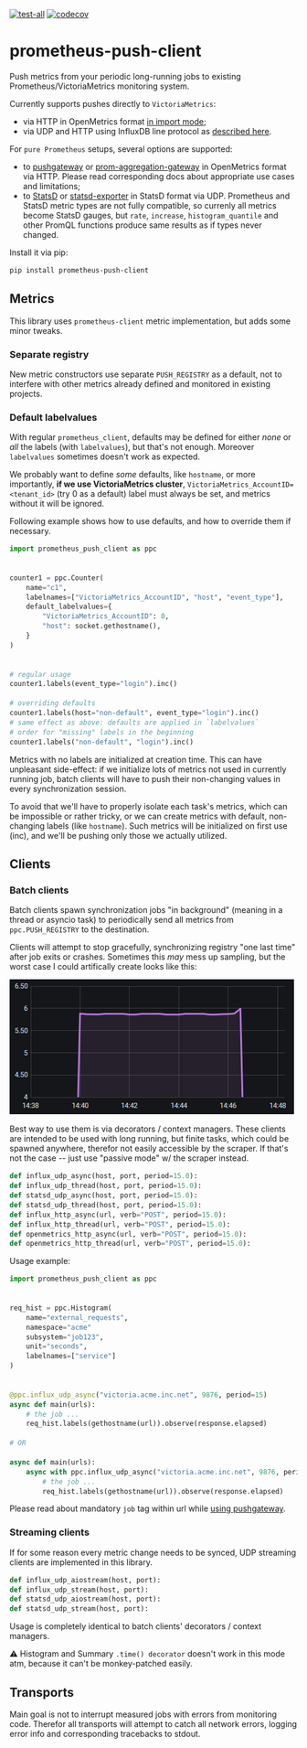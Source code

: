 [![test-all](https://github.com/gistart/prometheus-push-client/actions/workflows/tests.yml/badge.svg?branch=master)](https://github.com/gistart/prometheus-push-client/actions)
[![codecov](https://codecov.io/gh/gistart/prometheus-push-client/branch/master/graph/badge.svg?token=6K4G8CDU2R)](https://codecov.io/gh/gistart/prometheus-push-client)

# prometheus-push-client

Push metrics from your periodic long-running jobs to existing Prometheus/VictoriaMetrics monitoring system.

Currently supports pushes directly to `VictoriaMetrics`:
- via HTTP in OpenMetrics format [in import mode](https://docs.victoriametrics.com/Single-server-VictoriaMetrics.html#how-to-import-data-in-prometheus-exposition-format);
- via UDP and HTTP using InfluxDB line protocol as [described here](https://docs.victoriametrics.com/Single-server-VictoriaMetrics.html?highlight=telegraf#how-to-send-data-from-influxdb-compatible-agents-such-as-telegraf).

For `pure Prometheus` setups, several options are supported:
- to [pushgateway](https://github.com/prometheus/pushgateway) or [prom-aggregation-gateway](https://github.com/weaveworks/prom-aggregation-gateway) in OpenMetrics format via HTTP. Please read corresponding docs about appropriate use cases and limitations;
- to [StatsD](https://github.com/statsd/statsd) or [statsd-exporter](https://github.com/prometheus/statsd_exporter#with-statsd) in StatsD format via UDP. Prometheus and StatsD metric types are not fully compatible, so currenly all metrics become StatsD gauges, but `rate`, `increase`, `histogram_quantile` and other PromQL functions produce same results as if types never changed.

Install it via pip:

```sh
pip install prometheus-push-client
```

## Metrics

This library uses `prometheus-client` metric implementation, but adds some minor tweaks.

### Separate registry

New metric constructors use separate `PUSH_REGISTRY` as a default, not to interfere with other metrics already defined and monitored in existing projects.

### Default labelvalues

With regular `prometheus_client`, defaults may be defined for either _none_ or _all_ the labels (with `labelvalues`), but that's not enough. Moreover `labelvalues` sometimes doesn't work as expected.

We probably want to define _some_ defaults, like `hostname`, or more importantly, **if we use VictoriaMetrics cluster**, `VictoriaMetrics_AccountID=<tenant_id>` (try 0 as a default) label must always be set, and metrics without it will be ignored.

Following example shows how to use defaults, and how to override them if necessary.

```python
import prometheus_push_client as ppc


counter1 = ppc.Counter(
    name="c1",
    labelnames=["VictoriaMetrics_AccountID", "host", "event_type"],
    default_labelvalues={
        "VictoriaMetrics_AccountID": 0,
        "host": socket.gethostname(),
    }
)


# regular usage
counter1.labels(event_type="login").inc()

# overriding defaults
counter1.labels(host="non-default", event_type="login").inc()
# same effect as above: defaults are applied in `labelvalues`
# order for "missing" labels in the beginning
counter1.labels("non-default", "login").inc()
```

Metrics with no labels are initialized at creation time. This can have unpleasant side-effect: if we initialize lots of metrics not used in currently running job, batch clients will have to push their non-changing values in every synchronization session.

To avoid that we'll have to properly isolate each task's metrics, which can be impossible or rather tricky, or we can create metrics with default, non-changing labels (like `hostname`). Such metrics will be initialized on first use (inc), and we'll be pushing only those we actually utilized.

## Clients

### Batch clients

Batch clients spawn synchronization jobs "in background" (meaning in a thread or asyncio task) to periodically send all metrics from `ppc.PUSH_REGISTRY` to the destination.

Clients will attempt to stop gracefully, synchronizing registry "one last time" after job exits or crashes. Sometimes this _may_ mess up sampling, but the worst case I could artifically create looks like this:

![graceful push effect](./docs/img/graceful_stop_effect01.png)

Best way to use them is via decorators / context managers. These clients are intended to be used with long running, but finite tasks, which could be spawned anywhere, therefor not easily accessible by the scraper. If that's not the case -- just use "passive mode" w/ the scraper instead.

``` python
def influx_udp_async(host, port, period=15.0):
def influx_udp_thread(host, port, period=15.0):
def statsd_udp_async(host, port, period=15.0):
def statsd_udp_thread(host, port, period=15.0):
def influx_http_async(url, verb="POST", period=15.0):
def influx_http_thread(url, verb="POST", period=15.0):
def openmetrics_http_async(url, verb="POST", period=15.0):
def openmetrics_http_thread(url, verb="POST", period=15.0):
```

Usage example:

```python
import prometheus_push_client as ppc


req_hist = ppc.Histogram(
    name="external_requests",
    namespace="acme"
    subsystem="job123",
    unit="seconds",
    labelnames=["service"]
)


@ppc.influx_udp_async("victoria.acme.inc.net", 9876, period=15)
async def main(urls):
    # the job ...
    req_hist.labels(gethostname(url)).observe(response.elapsed)

# OR

async def main(urls):
    async with ppc.influx_udp_async("victoria.acme.inc.net", 9876, period=15):
        # the job ...
        req_hist.labels(gethostname(url)).observe(response.elapsed)
```

Please read about mandatory `job` tag within url while [using pushgateway](https://github.com/prometheus/pushgateway#url).


### Streaming clients

If for some reason every metric change needs to be synced, UDP streaming clients are implemented in this library.

```python
def influx_udp_aiostream(host, port):
def influx_udp_stream(host, port):
def statsd_udp_aiostream(host, port):
def statsd_udp_stream(host, port):
```

Usage is completely identical to batch clients' decorators / context managers.

:warning: Histogram and Summary `.time() decorator` doesn't work in this mode atm, because it can't be monkey-patched easily.


## Transports

Main goal is not to interrupt measured jobs with errors from monitoring code. Therefor all transports will attempt to catch all network errors, logging error info and corresponding tracebacks to stdout.